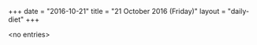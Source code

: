 +++
date = "2016-10-21"
title = "21 October 2016 (Friday)"
layout = "daily-diet"
+++


\<no entries\>

